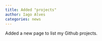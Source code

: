 ```yaml
---
title: Added "projects"
author: Iago Alves
categories: news
---
```

Added a new page to list my Github projects.